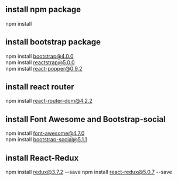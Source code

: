 ## install npm package
  npm install 
## install bootstrap package 
  npm install bootstrap@4.0.0      <br/>
  npm install reactstrap@5.0.0      <br/>
  npm install react-popper@0.9.2       <br/>
  
## install react router               
   npm install react-router-dom@4.2.2    <br/> 
   
## install Font Awesome and Bootstrap-social  
   npm install font-awesome@4.7.0   <br/>
   npm install bootstrap-social@5.1.1     <br/>

## install React-Redux
   npm install redux@3.7.2 --save
   npm install react-redux@5.0.7  --save